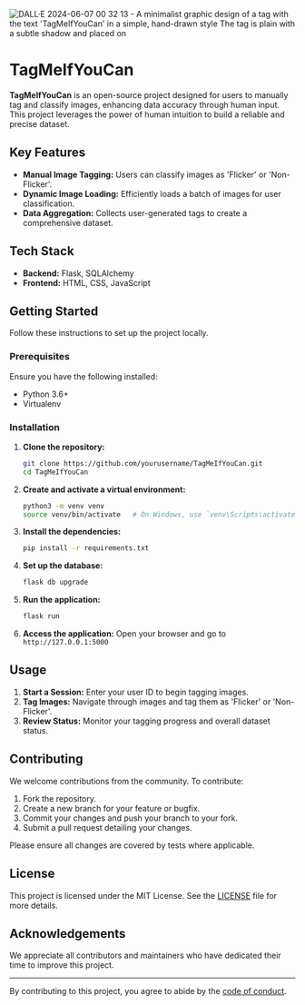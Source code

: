 ![DALL·E 2024-06-07 00 32 13 - A minimalist graphic design of a tag with the text 'TagMeIfYouCan' in a simple, hand-drawn style  The tag is plain with a subtle shadow and placed on ](https://github.com/Hambbuk/TagMeIfYouCan/assets/51123268/5e4c7f2d-052c-4436-be61-c0e8baef9bc3)

# TagMeIfYouCan

**TagMeIfYouCan** is an open-source project designed for users to manually tag and classify images, enhancing data accuracy through human input. This project leverages the power of human intuition to build a reliable and precise dataset.

## Key Features
- **Manual Image Tagging:** Users can classify images as 'Flicker' or 'Non-Flicker'.
- **Dynamic Image Loading:** Efficiently loads a batch of images for user classification.
- **Data Aggregation:** Collects user-generated tags to create a comprehensive dataset.

## Tech Stack
- **Backend:** Flask, SQLAlchemy
- **Frontend:** HTML, CSS, JavaScript

## Getting Started

Follow these instructions to set up the project locally.

### Prerequisites

Ensure you have the following installed:
- Python 3.6+
- Virtualenv

### Installation

1. **Clone the repository:**
    ```bash
    git clone https://github.com/yourusername/TagMeIfYouCan.git
    cd TagMeIfYouCan
    ```

2. **Create and activate a virtual environment:**
    ```bash
    python3 -m venv venv
    source venv/bin/activate   # On Windows, use `venv\Scripts\activate`
    ```

3. **Install the dependencies:**
    ```bash
    pip install -r requirements.txt
    ```

4. **Set up the database:**
    ```bash
    flask db upgrade
    ```

5. **Run the application:**
    ```bash
    flask run
    ```

6. **Access the application:**
    Open your browser and go to `http://127.0.0.1:5000`

## Usage

1. **Start a Session:** Enter your user ID to begin tagging images.
2. **Tag Images:** Navigate through images and tag them as 'Flicker' or 'Non-Flicker'.
3. **Review Status:** Monitor your tagging progress and overall dataset status.

## Contributing

We welcome contributions from the community. To contribute:

1. Fork the repository.
2. Create a new branch for your feature or bugfix.
3. Commit your changes and push your branch to your fork.
4. Submit a pull request detailing your changes.

Please ensure all changes are covered by tests where applicable.

## License

This project is licensed under the MIT License. See the [LICENSE](LICENSE) file for more details.

## Acknowledgements

We appreciate all contributors and maintainers who have dedicated their time to improve this project.

---

By contributing to this project, you agree to abide by the [code of conduct](CODE_OF_CONDUCT.md).

